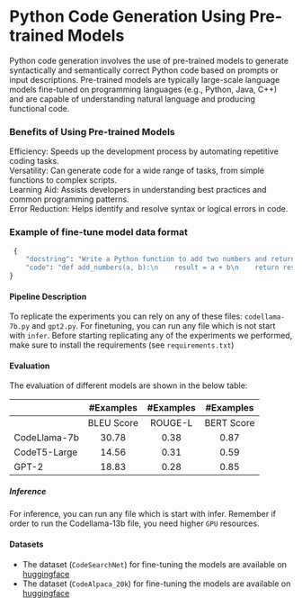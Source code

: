 
# Python Code Generation Using Pre-trained Models

Python code generation involves the use of pre-trained models to generate syntactically and semantically correct Python code based on prompts or input descriptions. Pre-trained models are typically large-scale language models fine-tuned on programming languages (e.g., Python, Java, C++) and are capable of understanding natural language and producing functional code.

###  Benefits of Using Pre-trained Models
Efficiency: Speeds up the development process by automating repetitive coding tasks.<br>
Versatility: Can generate code for a wide range of tasks, from simple functions to complex scripts. <br>
Learning Aid: Assists developers in understanding best practices and common programming patterns.<br>
Error Reduction: Helps identify and resolve syntax or logical errors in code.<br>

### Example of fine-tune model data format
```python
 {
    "docstring": "Write a Python function to add two numbers and return the result.",
    "code": "def add_numbers(a, b):\n    result = a + b\n    return result"
}
```

#### Pipeline Description

To replicate the experiments you can rely on any of these files: ```codellama-7b.py``` and ```gpt2.py```. For finetuning, you can run any file which is not start with ```infer```.
Before starting replicating any of the experiments we performed, make sure to install the requirements (see ```requirements.txt```)

#### Evaluation

The evaluation of different models are shown in the below table:

|         | #Examples   | #Examples       | #Examples
| ------- | :-------:   | :-------:       | :-------:
|         |   BLEU Score |  ROUGE-L  | BERT Score
|  CodeLlama-7b  |   30.78     |    0.38       |  0.87
|  CodeT5-Large  |   14.56      |    0.31          |  0.59
|   GPT-2  |  18.83     |    0.28        |  0.85



##### Inference
For inference, you can run any file which is start with infer. Remember if order to run the Codellama-13b file, you need higher ```GPU``` resources.




#### Datasets

* The dataset (```CodeSearchNet```) for fine-tuning the models are available on <a href="https://huggingface.co/datasets/code-search-net/code_search_net">huggingface</a>
* The dataset (```CodeAlpaca_20k```) for fine-tuning the models are available on <a href="https://huggingface.co/datasets/HuggingFaceH4/CodeAlpaca_20K">huggingface</a>
